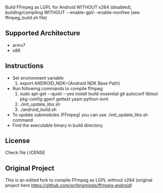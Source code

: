Build FFmpeg as LGPL for Android WITHOUT x264 (disabled), building/compiling WITHOUT --enable-gpl/--enable-nonfree (see ffmpeg_build.sh file)

Supported Architecture
----
* armv7
* x86

Instructions
----
* Set environment variable
  1. export ANDROID_NDK={Android NDK Base Path}
* Run following commands to compile ffmpeg
  1. sudo apt-get --quiet --yes install build-essential git autoconf libtool pkg-config gperf gettext yasm python-lxml
  2. ./init_update_libs.sh
  3. ./android_build.sh
* To update submodules (FFmpeg) you can use ./init_update_libs.sh command
* Find the executable binary in build directory.

License
----
  Check file LICENSE

Original Project
--------
  This is an edited fork to compile FFmpeg as LGPL without x264 (original project here https://github.com/writingminds/ffmpeg-android)
